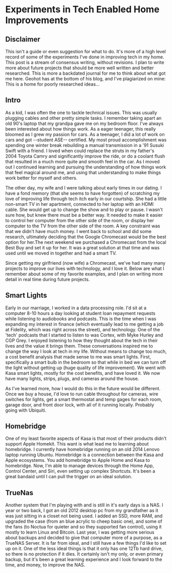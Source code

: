 # Experiments in Tech Enabled Home Improvements

## Disclaimer
This isn't a guide or even suggestion for what to do. It's more of a high level record of some of the experiments I've done in improving tech in my home. This post is a stream of consensus writing, without revisions. I plan to write more about future projects that should be more well written and better researched. This is more a backdated journal for me to think about what got me here. Geohot has at the bottom of his blog, and I've plagiarized on mine: This is a home for poorly researched ideas...

## Intro
As a kid, I was often the one to tackle technical issues. This was usually plugging cables and other pretty simple tasks. I remember taking apart an old 90's laptop that my grandpa gave me on my bedroom floor. I've always been interested about how things work. As a eager teenager, this really bloomed as I grew my passion for cars. As a teenager, I did a lot of work on cars and got --student ASE-- certified. My most proud accomplishment was spending one winter break rebuilding a manual transmission in a '91 Susuki Swift with a friend. I loved when could replace the struts in my father's 2004 Toyota Camry and significantly improve the ride, or do a coolant flush that resulted in a much more quite and smooth feel in the car. As I moved out I continued learning and pursuing the understanding of how things work that feel magical around me, and using that understanding to make things work better for myself and others.

The other day, my wife and I were talking about early times in our dating. I have a fond memory (that she seems to have forgotten) of scratching my love of improving life through tech itch early in our courtship. She had a little non-smart TV in her apartment, connected to her laptop with an HDMI cable. She would get up to change the show and to play or pause. I wasn't sure how, but knew there must be a better way. It needed to make it easier to control her computer from the other side of the room, or display her computer to the TV from the other side of the room. A key constraint was that we didn't have much money. I went back to school and did some research, ultimately deciding that the Google Chromecast would be the best option for her.The next weekend we purchased a Chromecast from the local Best Buy and set it up for her. It was a great solution at that time and was used until we moved in together and had a smart TV.

Since getting my girlfriend (now wife) a Chromecast, we've had many many projects to improve our lives with technology, and I love it. Below are what I remember about some of my favorite examples, and I plan on writing more detail in real time during future projects.

## Smart Lights
Early in our marriage, I worked in a data processing role. I'd sit at a computer 8-10 hours a day looking at student loan repayment requests while listening to audiobooks and podcasts. This is the time when I was expanding my interest in finance (which eventually lead to me getting a job at Fidelity, which was right across the street), and technology. One of the 'tech' podcasts that I started to listen to was Cortex, with Myke Hurley and CGP Grey. I enjoyed listening to how they thought about the tech in their lives and the value it brings them. These conversations inspired me to change the way I look at tech in my life. Without means to change too much, a cost benefit analysis that made sense to me was smart lights. First, specifically a smart bulb in the bedroom so that while in bed we can turn off the light without getting up (huge quality of life improvement). We went with Kasa smart lights, mostly for the cost benefits, and have loved it. We now have many lights, strips, plugs, and cameras around the house.

As I've learned more, how I would do this in the future would be different. Once we buy a house, I'd love to run cable throughout for cameras, wire switches for lights, get a smart thermostat and temp gages for each room, garage door, and front door lock, with all of it running locally. Probably going with Ubiquiti.

## Homebridge
One of my least favorite aspects of Kasa is that most of their products didn't support Apple Homekit. This want is what lead me to learning about homebridge. I currently have homebridge running on an old 2014 Lenovo laptop running Ubuntu. Homebridge is a connection between the Kasa and Apple ecosystems. You add homebridge to Apple Home and Kasa to homebridge. Now, I'm able to manage devices through the Home App, Control Center, and Siri, even setting up complex Shortcuts. It's been a great bandaid until I can pull the trigger on an ideal solution.

## TrueNas
Another system that I'm playing with and is still in it's early days is a NAS. I year or two back, I got an old 2012 desktop pc from my grandfather as it was just sitting in a closet not being used. I added an SSD, more RAM, and upgraded the case (from an blue acrylic to cheep basic one), and some of the fans (to Noctua for quieter and so they supported fan control), using it mostly to learn Linux and Bitcoin. Last year, I was getting more serious about backups and decided to give that computer more of a purpose, as a TrueNAS Server. It is far from ideal, and I still have a few things I'd like to set up on it. One of the less ideal things is that it only has one 12Tb hard drive, so there is no protection if it dies. It certainly isn't my only, or even primary backup, but it's been a great learning experience and I look forward to the time, and money, to improve the NAS.
